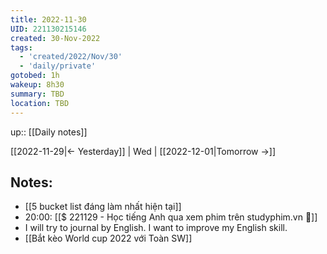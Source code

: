 ```yaml
---
title: 2022-11-30
UID: 221130215146
created: 30-Nov-2022
tags:
  - 'created/2022/Nov/30'
  - 'daily/private'
gotobed: 1h
wakeup: 8h30
summary: TBD
location: TBD
---
```

up:: [[Daily notes]]

[[2022-11-29|<- Yesterday]] | Wed | [[2022-12-01|Tomorrow ->]]

## Notes:
- [[5 bucket list đáng làm nhất hiện tại]]
- 20:00: [[$ 221129 - Học tiếng Anh qua xem phim trên studyphim.vn 🔎]]
- I will try to journal by English. I want to improve my English skill.
- [[Bắt kèo World cup 2022 với Toàn SW]]

